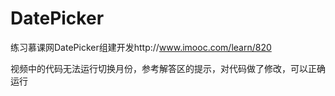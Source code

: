 # DatePicker

练习慕课网DatePicker组建开发http://www.imooc.com/learn/820

视频中的代码无法运行切换月份，参考解答区的提示，对代码做了修改，可以正确运行
